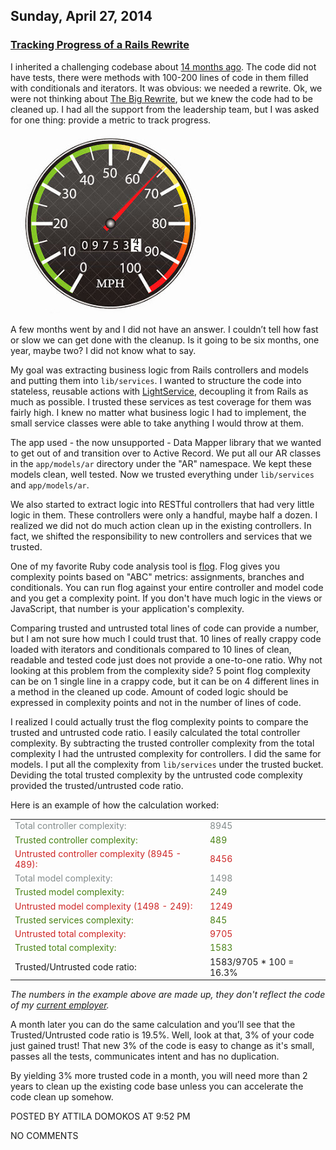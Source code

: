## Sunday, April 27, 2014

### [Tracking Progress of a Rails Rewrite](http://www.adomokos.com/2014/04/tracking-progress-of-rails-rewrite.html)

I inherited a challenging codebase about [14 months ago](http://www.adomokos.com/2013/02/crossroads.html). The code did not have tests, there were methods with 100-200 lines of code in them filled with conditionals and iterators. It was obvious: we needed a rewrite. Ok, we were not thinking about [The Big Rewrite](http://vimeo.com/groups/87639/videos/16285681), but we knew the code had to be cleaned up. I had all the support from the leadership team, but I was asked for one thing: provide a metric to track progress.

![speedometer](/resources/2014/04/speedometer.jpg)

A few months went by and I did not have an answer. I couldn’t tell how fast or slow we can get done with the cleanup. Is it going to be six months, one year, maybe two? I did not know what to say.

My goal was extracting business logic from Rails controllers and models and putting them into `lib/services`. I wanted to structure the code into stateless, reusable actions with [LightService](https://github.com/adomokos/light-service), decoupling it from Rails as much as possible. I trusted these services as test coverage for them was fairly high. I knew no matter what business logic I had to implement, the small service classes were able to take anything I would throw at them.

The app used - the now unsupported - Data Mapper library that we wanted to get out of and transition over to Active Record. We put all our AR classes in the `app/models/ar` directory under the "AR" namespace. We kept these models clean, well tested. Now we trusted everything under `lib/services` and `app/models/ar`.

We also started to extract logic into RESTful controllers that had very little logic in them. These controllers were only a handful, maybe half a dozen. I realized we did not do much action clean up in the existing controllers. In fact, we shifted the responsibility to new controllers and services that we trusted.

One of my favorite Ruby code analysis tool is [flog](http://ruby.sadi.st/Flog.html). Flog gives you complexity points based on "ABC" metrics: assignments, branches and conditionals. You can run flog against your entire controller and model code and you get a complexity point. If you don't have much logic in the views or JavaScript, that number is your application's complexity.

Comparing trusted and untrusted total lines of code can provide a number, but I am not sure how much I could trust that. 10 lines of really crappy code loaded with iterators and conditionals compared to 10 lines of clean, readable and tested code just does not provide a one-to-one ratio. Why not looking at this problem from the complexity side? 5 point flog complexity can be on 1 single line in a crappy code, but it can be on 4 different lines in a method in the cleaned up code. Amount of coded logic should be expressed in complexity points and not in the number of lines of code.

I realized I could actually trust the flog complexity points to compare the trusted and untrusted code ratio. I easily calculated the total controller complexity. By subtracting the trusted controller complexity from the total complexity I had the untrusted complexity for controllers. I did the same for models. I put all the complexity from `lib/services` under the trusted bucket. Deviding the total trusted complexity by the untrusted code complexity provided the trusted/untrusted code ratio.

Here is an example of how the calculation worked:

<style>#example.table { border-collapse: collapse; } #example.td { padding: 4px; } td.trusted { color: #488214; } td.untrusted { color: #CD2626; } td.total { color: #838B8B; }</style>

<table id="example">

<tbody>

<tr>

<td class="total">Total controller complexity:</td>

<td class="total">8945</td>

</tr>

<tr>

<td class="trusted">Trusted controller complexity:</td>

<td class="trusted">489</td>

</tr>

<tr>

<td class="untrusted">Untrusted controller complexity (8945 - 489):</td>

<td class="untrusted">8456</td>

</tr>

<tr>

<td class="total">Total model complexity:</td>

<td class="total">1498</td>

</tr>

<tr>

<td class="trusted">Trusted model complexity:</td>

<td class="trusted">249</td>

</tr>

<tr>

<td class="untrusted">Untrusted model complexity (1498 - 249):</td>

<td class="untrusted">1249</td>

</tr>

<tr>

<td class="trusted">Trusted services complexity:</td>

<td class="trusted">845</td>

</tr>

<tr>

<td class="untrusted">Untrusted total complexity:</td>

<td class="untrusted">9705</td>

</tr>

<tr>

<td class="trusted">Trusted total complexity:</td>

<td class="trusted">1583</td>

</tr>

<tr>

<td>Trusted/Untrusted code ratio:</td>

<td>1583/9705 * 100 = 16.3%</td>

</tr>

</tbody>

</table>

_The numbers in the example above are made up, they don't reflect the code of my [current employer](http://www.hireology.com)._

A month later you can do the same calculation and you’ll see that the Trusted/Untrusted code ratio is 19.5%. Well, look at that, 3% of your code just gained trust! That new 3% of the code is easy to change as it's small, passes all the tests, communicates intent and has no duplication.

By yielding 3% more trusted code in a month, you will need more than 2 years to clean up the existing code base unless you can accelerate the code clean up somehow.


POSTED BY ATTILA DOMOKOS AT 9:52 PM


NO COMMENTS
